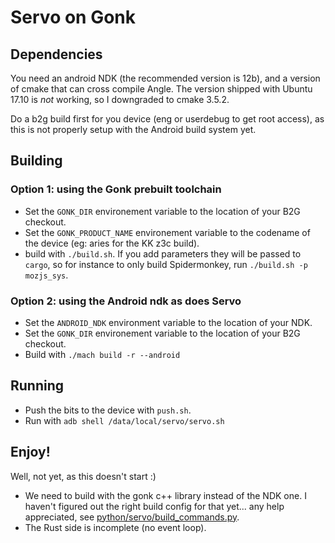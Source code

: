 # Servo on Gonk

## Dependencies

You need an android NDK (the recommended version is 12b), and a version of cmake that can cross compile Angle. The version shipped with Ubuntu 17.10 is *not* working, so I downgraded to cmake 3.5.2.

Do a b2g build first for you device (eng or userdebug to get root access), as this is not properly setup with the Android build system yet.

## Building

### Option 1: using the Gonk prebuilt toolchain
- Set the `GONK_DIR` environement variable to the location of your B2G checkout.
- Set the `GONK_PRODUCT_NAME` environement variable to the codename of the device (eg: aries for the KK z3c build).
- build with `./build.sh`. If you add parameters they will be passed to `cargo`, so for instance to only build Spidermonkey, run `./build.sh -p mozjs_sys`.

### Option 2: using the Android ndk as does Servo
- Set the `ANDROID_NDK` environment variable to the location of your NDK.
- Set the `GONK_DIR` environement variable to the location of your B2G checkout.
- Build with `./mach build -r --android`

## Running

- Push the bits to the device with `push.sh`.
- Run with `adb shell /data/local/servo/servo.sh`

## Enjoy!

Well, not yet, as this doesn't start :)

- We need to build with the gonk c++ library instead of the NDK one. I haven't figured out the right build config for that yet... any help appreciated, see [python/servo/build_commands.py](python/servo/build_commands.py).
- The Rust side is incomplete (no event loop).
